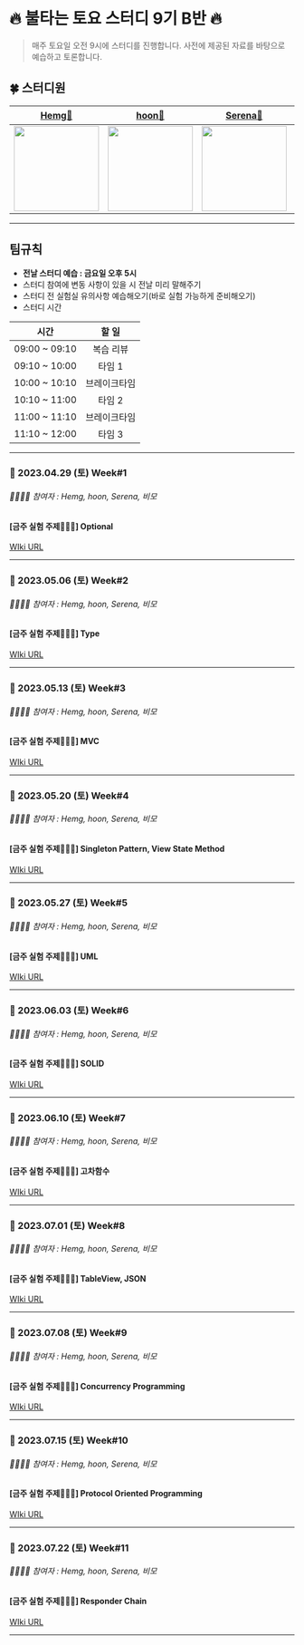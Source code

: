 # :fire:  불타는 토요 스터디 9기 B반 :fire:

> 매주 토요일 오전 9시에 스터디를 진행합니다. 사전에 제공된 자료를 바탕으로 예습하고 토론합니다.

## 🍀 스터디원
|[Hemg🐻](https://github.com/hemg2)|[hoon🐶](https://github.com/Hoon94)|[Serena🐷](https://github.com/serena0720)|[비모🤖](https://github.com/bubblecocoa)|
|:-----:|:------:|:--------:|:----:|
|<Img src="https://avatars.githubusercontent.com/u/101572902?v=4" width="150"/>|<Img src="https://cdn.discordapp.com/avatars/353059967261081600/6c1f047a3c1a95ce042b29506d14e33c.webp?size=160" width="150"/>|<Img src = "https://i.imgur.com/q0XdY1F.jpg" width="150"/>|<img width="150" src="https://avatars.githubusercontent.com/u/67216784?v=4">|

---

## 팀규칙
- **전날 스터디 예습 : 금요일 오후 5시**
- 스터디 참여에 변동 사항이 있을 시 전날 미리 말해주기
- 스터디 전 실험실 유의사항 예습해오기(바로 실험 가능하게 준비해오기)
- 스터디 시간

|      시간      |    할 일  |
| :-----------: | :---: | 
| 09:00 ~ 09:10 | 복습 리뷰 |
| 09:10 ~ 10:00 | 타임 1   |
| 10:00 ~ 10:10 | 브레이크타임 |
| 10:10 ~ 11:00 | 타임 2 |
| 11:00 ~ 11:10 | 브레이크타임 |
| 11:10 ~ 12:00 | 타임 3 |

---

### 📅 2023.04.29 (토) Week#1
###### 👨‍👩‍👦‍👦 참여자 : Hemg, hoon, Serena, 비모

#### [금주 실험 주제🧑🏻‍🔬] **Optional** <br/>
[WIki URL](https://github.com/HongDaeroMoiSi-jo/weekendStudy/wiki/%5Bweek01%5D-Optional)

---

### 📅 2023.05.06 (토) Week#2
###### 👨‍👩‍👦‍👦 참여자 : Hemg, hoon, Serena, 비모

#### [금주 실험 주제🧑🏻‍🔬] **Type** <br/>
[WIki URL](https://github.com/HongDaeroMoiSi-jo/weekendStudy/wiki/%5Bweek02%5D-Type)

---

### 📅 2023.05.13 (토) Week#3
###### 👨‍👩‍👦‍👦 참여자 : Hemg, hoon, Serena, 비모

#### [금주 실험 주제🧑🏻‍🔬] **MVC** <br/>
[WIki URL](https://github.com/HongDaeroMoiSi-jo/weekendStudy/wiki/%5Bweek03%5D-MVC)

---

### 📅 2023.05.20 (토) Week#4
###### 👨‍👩‍👦‍👦 참여자 : Hemg, hoon, Serena, 비모

#### [금주 실험 주제🧑🏻‍🔬] **Singleton Pattern, View State Method** <br/>
[WIki URL](https://github.com/HongDaeroMoiSi-jo/weekendStudy/wiki/%5Bweek04%5D-Singleton-Pattern,-View-State-Method)

---

### 📅 2023.05.27 (토) Week#5
###### 👨‍👩‍👦‍👦 참여자 : Hemg, hoon, Serena, 비모

#### [금주 실험 주제🧑🏻‍🔬] **UML** <br/>
[WIki URL](https://github.com/HongDaeroMoiSi-jo/weekendStudy/wiki/%5Bweek05%5D-UML)

---

### 📅 2023.06.03 (토) Week#6
###### 👨‍👩‍👦‍👦 참여자 : Hemg, hoon, Serena, 비모

#### [금주 실험 주제🧑🏻‍🔬] **SOLID** <br/>
[WIki URL](https://github.com/HongDaeroMoiSi-jo/weekendStudy/wiki/%5Bweek06%5D-SOLID)

---

### 📅 2023.06.10 (토) Week#7
###### 👨‍👩‍👦‍👦 참여자 : Hemg, hoon, Serena, 비모

#### [금주 실험 주제🧑🏻‍🔬] **고차함수** <br/>
[WIki URL](https://github.com/HongDaeroMoiSi-jo/weekendStudy/wiki/%5Bweek07%5D-%EA%B3%A0%EC%B0%A8%ED%95%A8%EC%88%98)

---

### 📅 2023.07.01 (토) Week#8
###### 👨‍👩‍👦‍👦 참여자 : Hemg, hoon, Serena, 비모

#### [금주 실험 주제🧑🏻‍🔬] **TableView, JSON** <br/>
[WIki URL](https://github.com/HongDaeroMoiSi-jo/weekendStudy/wiki/%5Bweek08%5D-TableView,-JSON)

---

### 📅 2023.07.08 (토) Week#9
###### 👨‍👩‍👦‍👦 참여자 : Hemg, hoon, Serena, 비모

#### [금주 실험 주제🧑🏻‍🔬] **Concurrency Programming** <br/>
[WIki URL](https://github.com/HongDaeroMoiSi-jo/weekendStudy/wiki/%5Bweek09%5D-Concurrency-Programming)

---

### 📅 2023.07.15 (토) Week#10
###### 👨‍👩‍👦‍👦 참여자 : Hemg, hoon, Serena, 비모

#### [금주 실험 주제🧑🏻‍🔬] **Protocol Oriented Programming** <br/>
[WIki URL](https://github.com/HongDaeroMoiSi-jo/weekendStudy/wiki/%5Bweek10%5D-Protocol-Oriented-Programming)

---

### 📅 2023.07.22 (토) Week#11
###### 👨‍👩‍👦‍👦 참여자 : Hemg, hoon, Serena, 비모

#### [금주 실험 주제🧑🏻‍🔬] **Responder Chain** <br/>
[WIki URL](https://github.com/HongDaeroMoiSi-jo/weekendStudy/wiki/%5Bweek11%5D-Responder-Chain)

---
